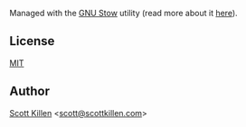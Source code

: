 Managed with the [GNU Stow](https://www.gnu.org/software/stow/) utility (read more about it [here](http://brandon.invergo.net/news/2012-05-26-using-gnu-stow-to-manage-your-dotfiles.html)).

## License

[MIT](https://opensource.org/licenses/MIT)

## Author

[Scott Killen](http://scottkillen.com/) \<scott@scottkillen.com>
